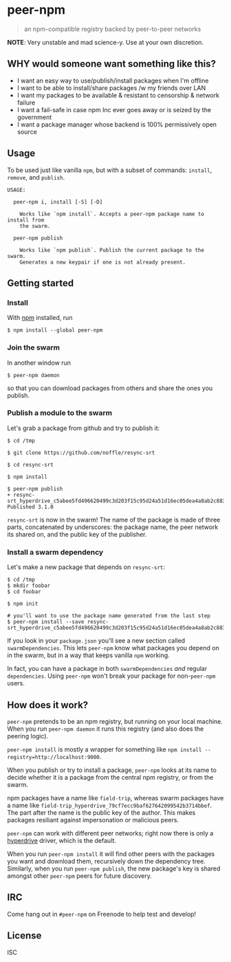 # peer-npm

> an npm-compatible registry backed by peer-to-peer networks

**NOTE**: Very unstable and mad science-y. Use at your own discretion.

## WHY would someone want something like this?

- I want an easy way to use/publish/install packages when I'm offline
- I want to be able to install/share packages /w my friends over LAN
- I want my packages to be available & resistant to censorship & network failure
- I want a fail-safe in case npm Inc ever goes away or is seized by the
  government
- I want a package manager whose backend is 100% permissively open source

## Usage

To be used just like vanilla `npm`, but with a subset of commands: `install`,
`remove`, and `publish`.

```
USAGE:

  peer-npm i, install [-S] [-D]

    Works like `npm install`. Accepts a peer-npm package name to install from
    the swarm.

  peer-npm publish

    Works like `npm publish`. Publish the current package to the swarm.
    Generates a new keypair if one is not already present.

```

## Getting started

### Install

With [npm](https://npmjs.org/) installed, run

```
$ npm install --global peer-npm
```

### Join the swarm

In another window run

```
$ peer-npm daemon
```

so that you can download packages from others and share the ones you publish.

### Publish a module to the swarm

Let's grab a package from github and try to publish it:

```
$ cd /tmp

$ git clone https://github.com/noffle/resync-srt

$ cd resync-srt

$ npm install

$ peer-npm publish
+ resync-srt_hyperdrive_c5abee5fd496620499c3d203f15c95d24a51d16ec05dea4a8ab2c88368c296b9
Published 3.1.0
```

`resync-srt` is now in the swarm! The name of the package is made of three
parts, concatenated by underscores: the package name, the peer network its
shared on, and the public key of the publisher.

### Install a swarm dependency

Let's make a new package that depends on `resync-srt`:

```
$ cd /tmp
$ mkdir foobar
$ cd foobar

$ npm init

# you'll want to use the package name generated from the last step
$ peer-npm install --save resync-srt_hyperdrive_c5abee5fd496620499c3d203f15c95d24a51d16ec05dea4a8ab2c88368c296b9
```

If you look in your `package.json` you'll see a new section called
`swarmDependencies`. This lets `peer-npm` know what packages you depend on in
the swarm, but in a way that keeps vanilla `npm` working.

In fact, you can have a package in both `swarmDependencies` *and* regular
`dependencies`. Using `peer-npm` won't break your package for non-`peer-npm`
users.


## How does it work?

`peer-npm` pretends to be an npm registry, but running on your local machine.
When you run `peer-npm daemon` it runs this registry (and also does the peering
logic).

`peer-npm install` is mostly a wrapper for something like `npm install
--registry=http://localhost:9000`.

When you publish or try to install a package, `peer-npm` looks at its name to
decide whether it is a package from the central npm registry, or from the swarm.

npm packages have a name like `field-trip`, whereas swarm packages have a name
like `field-trip_hyperdrive_79cf7ecc9baf627642099542b3714bbef`. The part after
the name is the public key of the author. This makes packages resiliant against
impersonation or malicious peers.

`peer-npm` can work with different peer networks; right now there is only a
[hyperdrive](https://github.com/mafintosh/hyperdrive) driver, which is the
default.

When you run `peer-npm install` it will find other peers with the packages you
want and download them, recursively down the dependency tree. Similarly, when
you run `peer-npm publish`, the new package's key is shared amongst other
`peer-npm` peers for future discovery.

## IRC

Come hang out in `#peer-npm` on Freenode to help test and develop!

## License

ISC

